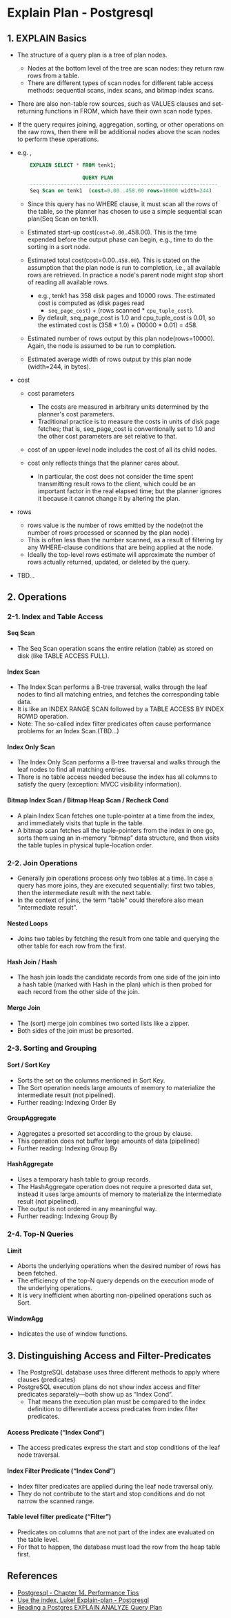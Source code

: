 # Explain Plan - Postgresql

## 1. EXPLAIN Basics

* The structure of a query plan is a tree of plan nodes.
    * Nodes at the bottom level of the tree are scan nodes: they return raw rows from a table.
    * There are different types of scan nodes for different table access methods: sequential scans, index scans, and
      bitmap index scans.

* There are also non-table row sources, such as VALUES clauses and set-returning functions in FROM, which have their own
  scan node types.
* If the query requires joining, aggregation, sorting, or other operations on the raw rows, then there will be
  additional nodes above the scan nodes to perform these operations.

* e.g. ,
    ```sql
        EXPLAIN SELECT * FROM tenk1;

                         QUERY PLAN
        -------------------------------------------------------------
        Seq Scan on tenk1  (cost=0.00..458.00 rows=10000 width=244)
    ```
    * Since this query has no WHERE clause, it must scan all the rows of the table, so the planner has chosen to use a
      simple sequential scan plan(Seq Scan on tenk1).
    * Estimated start-up cost(`cost=0.00`..458.00). This is the time expended before the output phase can begin, e.g.,
      time to do the sorting in a sort node.
    * Estimated total cost(cost=0.00..`458.00`). This is stated on the assumption that the plan node is run to
      completion, i.e., all available rows are retrieved. In practice a node's parent node might stop short of reading
      all available rows.
        * e.g., tenk1 has 358 disk pages and 10000 rows. The estimated cost is computed as (disk pages read
          * `seq_page_cost`) + (rows scanned * `cpu_tuple_cost`).
        * By default, seq_page_cost is 1.0 and cpu_tuple_cost is 0.01, so the estimated cost is (358 * 1.0) + (10000 *
          0.01) = 458.

    * Estimated number of rows output by this plan node(rows=10000). Again, the node is assumed to be run to completion.
    * Estimated average width of rows output by this plan node (width=244, in bytes).

* cost
    * cost parameters
        * The costs are measured in arbitrary units determined by the planner's cost parameters.
        * Traditional practice is to measure the costs in units of disk page fetches; that is, seq_page_cost is
          conventionally set to 1.0 and the other cost parameters are set relative to that.

    * cost of an upper-level node includes the cost of all its child nodes.
    * cost only reflects things that the planner cares about.
        * In particular, the cost does not consider the time spent transmitting result rows to the client, which could
          be an important factor in the real elapsed time; but the planner ignores it because it cannot change it by
          altering the plan.

* rows
    * rows value is the number of rows emitted by the node(not the number of rows processed or scanned by the plan node)
      .
    * This is often less than the number scanned, as a result of filtering by any WHERE-clause conditions that are being
      applied at the node.
    * Ideally the top-level rows estimate will approximate the number of rows actually returned, updated, or deleted by
      the query.

* TBD...

## 2. Operations

### 2-1. Index and Table Access

#### Seq Scan

* The Seq Scan operation scans the entire relation (table) as stored on disk (like TABLE ACCESS FULL).

#### Index Scan

* The Index Scan performs a B-tree traversal, walks through the leaf nodes to find all matching entries, and fetches the
  corresponding table data.
* It is like an INDEX RANGE SCAN followed by a TABLE ACCESS BY INDEX ROWID operation.
* Note: The so-called index filter predicates often cause performance problems for an Index Scan.(TBD...)

#### Index Only Scan

* The Index Only Scan performs a B-tree traversal and walks through the leaf nodes to find all matching entries.
* There is no table access needed because the index has all columns to satisfy the query (exception: MVCC visibility
  information).

#### Bitmap Index Scan / Bitmap Heap Scan / Recheck Cond

* A plain Index Scan fetches one tuple-pointer at a time from the index, and immediately visits that tuple in the table.
* A bitmap scan fetches all the tuple-pointers from the index in one go, sorts them using an in-memory “bitmap” data
  structure, and then visits the table tuples in physical tuple-location order.

### 2-2. Join Operations

* Generally join operations process only two tables at a time. In case a query has more joins, they are executed
  sequentially: first two tables, then the intermediate result with the next table.
* In the context of joins, the term “table” could therefore also mean “intermediate result”.

#### Nested Loops

* Joins two tables by fetching the result from one table and querying the other table for each row from the first.

#### Hash Join / Hash

* The hash join loads the candidate records from one side of the join into a hash table (marked with Hash in the plan)
  which is then probed for each record from the other side of the join.

#### Merge Join

* The (sort) merge join combines two sorted lists like a zipper.
* Both sides of the join must be presorted.

### 2-3. Sorting and Grouping

#### Sort / Sort Key

* Sorts the set on the columns mentioned in Sort Key.
* The Sort operation needs large amounts of memory to materialize the intermediate result (not pipelined).
* Further reading: Indexing Order By

#### GroupAggregate

* Aggregates a presorted set according to the group by clause.
* This operation does not buffer large amounts of data (pipelined)
* Further reading: Indexing Group By

#### HashAggregate

* Uses a temporary hash table to group records.
* The HashAggregate operation does not require a presorted data set, instead it uses large amounts of memory to
  materialize the intermediate result (not pipelined).
* The output is not ordered in any meaningful way.
* Further reading: Indexing Group By

### 2-4. Top-N Queries

#### Limit

* Aborts the underlying operations when the desired number of rows has been fetched.
* The efficiency of the top-N query depends on the execution mode of the underlying operations.
* It is very inefficient when aborting non-pipelined operations such as Sort.

#### WindowAgg

* Indicates the use of window functions.

## 3. Distinguishing Access and Filter-Predicates

* The PostgreSQL database uses three different methods to apply where clauses (predicates)
* PostgreSQL execution plans do not show index access and filter predicates separately—both show up as “Index Cond”.
    * That means the execution plan must be compared to the index definition to differentiate access predicates from
      index filter predicates.

#### Access Predicate (“Index Cond”)

* The access predicates express the start and stop conditions of the leaf node traversal.

#### Index Filter Predicate (“Index Cond”)

* Index filter predicates are applied during the leaf node traversal only.
* They do not contribute to the start and stop conditions and do not narrow the scanned range.

#### Table level filter predicate (“Filter”)

* Predicates on columns that are not part of the index are evaluated on the table level.
* For that to happen, the database must load the row from the heap table first.

## References

* [Postgresql - Chapter 14. Performance Tips](https://www.postgresql.org/docs/14/performance-tips.html)
* [Use the index, Luke! Explain-plan - Postgresql](https://use-the-index-luke.com/sql/explain-plan/postgresql)
* [Reading a Postgres EXPLAIN ANALYZE Query Plan](https://thoughtbot.com/blog/reading-an-explain-analyze-query-plan)